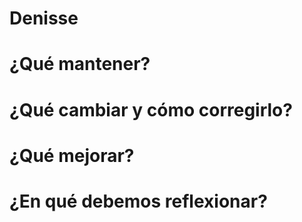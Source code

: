 # Denisse

# ¿Qué mantener?

# ¿Qué cambiar y cómo corregirlo?

# ¿Qué mejorar?

# ¿En qué debemos reflexionar?